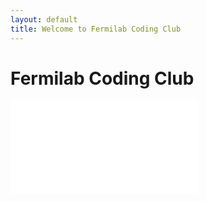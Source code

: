 ```yaml
---
layout: default
title: Welcome to Fermilab Coding Club
---
```


# Fermilab Coding Club

![Flyer]({{site.url}}/images/flyer.pdf)
